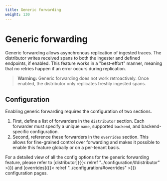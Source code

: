 ```yaml
---
title: Generic forwarding
weight: 130
---
```


# Generic forwarding

Generic forwarding allows asynchronous replication of ingested traces. The distributor writes received spans to both the ingester and defined endpoints, if enabled. This feature works in a "best-effort" manner, meaning that no retries happen if an error occurs during replication.

>**Warning:** Generic forwarding does not work retroactively. Once enabled, the distributor only replicates freshly ingested spans.

## Configuration

Enabling generic forwarding requires the configuration of two sections.

1. First, define a list of forwarders in the `distributor` section. Each forwarder must specify a unique `name`, supported `backend`, and backend-specific configuration.
1. Second, reference these forwarders in the `overrides` section. This allows for fine-grained control over forwarding and makes it possible to enable this feature globally or on a per-tenant basis.

For a detailed view of all the config options for the generic forwarding feature, please refer to [distributor]({{< relref "../configuration/#distributor" >}}) and [overrides]({{< relref "../configuration/#overrides" >}}) configuration pages.